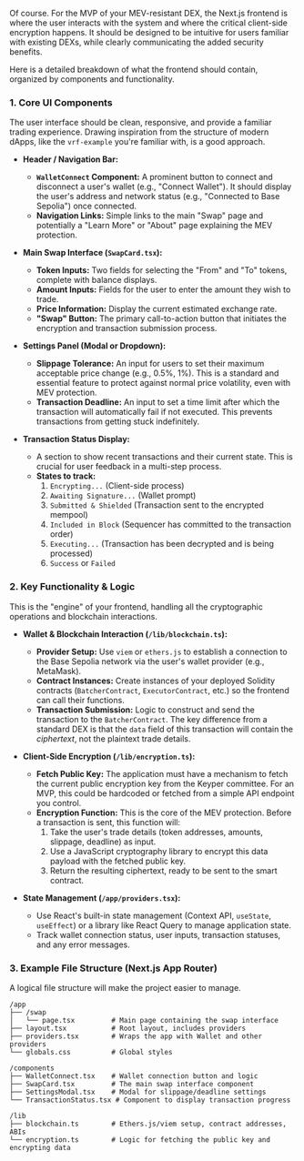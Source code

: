 Of course. For the MVP of your MEV-resistant DEX, the Next.js frontend is where the user interacts with the system and where the critical client-side encryption happens. It should be designed to be intuitive for users familiar with existing DEXs, while clearly communicating the added security benefits.

Here is a detailed breakdown of what the frontend should contain, organized by components and functionality.

### **1. Core UI Components**

The user interface should be clean, responsive, and provide a familiar trading experience. Drawing inspiration from the structure of modern dApps, like the `vrf-example` you're familiar with, is a good approach.

  * **Header / Navigation Bar:**

      * **`WalletConnect` Component:** A prominent button to connect and disconnect a user's wallet (e.g., "Connect Wallet"). It should display the user's address and network status (e.g., "Connected to Base Sepolia") once connected.
      * **Navigation Links:** Simple links to the main "Swap" page and potentially a "Learn More" or "About" page explaining the MEV protection.

  * **Main Swap Interface (`SwapCard.tsx`):**

      * **Token Inputs:** Two fields for selecting the "From" and "To" tokens, complete with balance displays.
      * **Amount Inputs:** Fields for the user to enter the amount they wish to trade.
      * **Price Information:** Display the current estimated exchange rate.
      * **"Swap" Button:** The primary call-to-action button that initiates the encryption and transaction submission process.

  * **Settings Panel (Modal or Dropdown):**

      * **Slippage Tolerance:** An input for users to set their maximum acceptable price change (e.g., 0.5%, 1%). This is a standard and essential feature to protect against normal price volatility, even with MEV protection.
      * **Transaction Deadline:** An input to set a time limit after which the transaction will automatically fail if not executed. This prevents transactions from getting stuck indefinitely.

  * **Transaction Status Display:**

      * A section to show recent transactions and their current state. This is crucial for user feedback in a multi-step process.
      * **States to track:**
        1.  `Encrypting...` (Client-side process)
        2.  `Awaiting Signature...` (Wallet prompt)
        3.  `Submitted & Shielded` (Transaction sent to the encrypted mempool)
        4.  `Included in Block` (Sequencer has committed to the transaction order)
        5.  `Executing...` (Transaction has been decrypted and is being processed)
        6.  `Success` or `Failed`

### **2. Key Functionality & Logic**

This is the "engine" of your frontend, handling all the cryptographic operations and blockchain interactions.

  * **Wallet & Blockchain Interaction (`/lib/blockchain.ts`):**

      * **Provider Setup:** Use `viem` or `ethers.js` to establish a connection to the Base Sepolia network via the user's wallet provider (e.g., MetaMask).
      * **Contract Instances:** Create instances of your deployed Solidity contracts (`BatcherContract`, `ExecutorContract`, etc.) so the frontend can call their functions.
      * **Transaction Submission:** Logic to construct and send the transaction to the `BatcherContract`. The key difference from a standard DEX is that the `data` field of this transaction will contain the *ciphertext*, not the plaintext trade details.

  * **Client-Side Encryption (`/lib/encryption.ts`):**

      * **Fetch Public Key:** The application must have a mechanism to fetch the current public encryption key from the Keyper committee. For an MVP, this could be hardcoded or fetched from a simple API endpoint you control.
      * **Encryption Function:** This is the core of the MEV protection. Before a transaction is sent, this function will:
        1.  Take the user's trade details (token addresses, amounts, slippage, deadline) as input.
        2.  Use a JavaScript cryptography library to encrypt this data payload with the fetched public key.
        3.  Return the resulting ciphertext, ready to be sent to the smart contract.

  * **State Management (`/app/providers.tsx`):**

      * Use React's built-in state management (Context API, `useState`, `useEffect`) or a library like React Query to manage application state.
      * Track wallet connection status, user inputs, transaction statuses, and any error messages.

### **3. Example File Structure (Next.js App Router)**

A logical file structure will make the project easier to manage.

```
/app
├── /swap
│   └── page.tsx         # Main page containing the swap interface
├── layout.tsx           # Root layout, includes providers
├── providers.tsx        # Wraps the app with Wallet and other providers
└── globals.css          # Global styles

/components
├── WalletConnect.tsx    # Wallet connection button and logic
├── SwapCard.tsx         # The main swap interface component
├── SettingsModal.tsx    # Modal for slippage/deadline settings
└── TransactionStatus.tsx # Component to display transaction progress

/lib
├── blockchain.ts        # Ethers.js/viem setup, contract addresses, ABIs
└── encryption.ts        # Logic for fetching the public key and encrypting data
```
